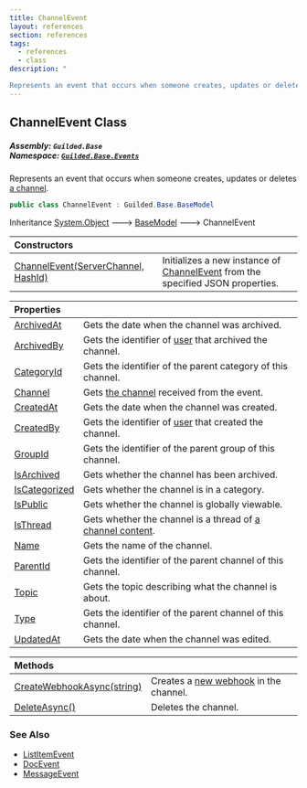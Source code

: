 ```yaml
---
title: ChannelEvent
layout: references
section: references
tags:
  - references
  - class
description: "

Represents an event that occurs when someone creates, updates or deletes [a channel](ServerChannel 'Guilded.Base.Servers.ServerChannel')."
---
```


## ChannelEvent Class
##### **Assembly:** `Guilded.Base`<br/>**Namespace:** [`Guilded.Base.Events`](Guilded.Base.Events 'Guilded.Base.Events')

Represents an event that occurs when someone creates, updates or deletes [a channel](ServerChannel 'Guilded.Base.Servers.ServerChannel').

```csharp
public class ChannelEvent : Guilded.Base.BaseModel
```

Inheritance [System.Object](https://docs.microsoft.com/en-us/dotnet/api/System.Object 'System.Object') &#129106; [BaseModel](BaseModel 'Guilded.Base.BaseModel') &#129106; ChannelEvent

| Constructors | |
| :--- | :--- |
| [ChannelEvent(ServerChannel, HashId)](ChannelEvent.ChannelEvent(ServerChannel,HashId) 'Guilded.Base.Events.ChannelEvent.ChannelEvent(Guilded.Base.Servers.ServerChannel, Guilded.Base.HashId)') | Initializes a new instance of [ChannelEvent](ChannelEvent 'Guilded.Base.Events.ChannelEvent') from the specified JSON properties. |

| Properties | |
| :--- | :--- |
| [ArchivedAt](ChannelEvent.ArchivedAt 'Guilded.Base.Events.ChannelEvent.ArchivedAt') | Gets the date when the channel was archived. |
| [ArchivedBy](ChannelEvent.ArchivedBy 'Guilded.Base.Events.ChannelEvent.ArchivedBy') | Gets the identifier of [user](User 'Guilded.Base.Users.User') that archived the channel. |
| [CategoryId](ChannelEvent.CategoryId 'Guilded.Base.Events.ChannelEvent.CategoryId') | Gets the identifier of the parent category of this channel. |
| [Channel](ChannelEvent.Channel 'Guilded.Base.Events.ChannelEvent.Channel') | Gets [the channel](ServerChannel 'Guilded.Base.Servers.ServerChannel') received from the event. |
| [CreatedAt](ChannelEvent.CreatedAt 'Guilded.Base.Events.ChannelEvent.CreatedAt') | Gets the date when the channel was created. |
| [CreatedBy](ChannelEvent.CreatedBy 'Guilded.Base.Events.ChannelEvent.CreatedBy') | Gets the identifier of [user](User 'Guilded.Base.Users.User') that created the channel. |
| [GroupId](ChannelEvent.GroupId 'Guilded.Base.Events.ChannelEvent.GroupId') | Gets the identifier of the parent group of this channel. |
| [IsArchived](ChannelEvent.IsArchived 'Guilded.Base.Events.ChannelEvent.IsArchived') | Gets whether the channel has been archived. |
| [IsCategorized](ChannelEvent.IsCategorized 'Guilded.Base.Events.ChannelEvent.IsCategorized') | Gets whether the channel is in a category. |
| [IsPublic](ChannelEvent.IsPublic 'Guilded.Base.Events.ChannelEvent.IsPublic') | Gets whether the channel is globally viewable. |
| [IsThread](ChannelEvent.IsThread 'Guilded.Base.Events.ChannelEvent.IsThread') | Gets whether the channel is a thread of [a channel content](ChannelContent_TId,TServer_ 'Guilded.Base.Content.ChannelContent<TId,TServer>'). |
| [Name](ChannelEvent.Name 'Guilded.Base.Events.ChannelEvent.Name') | Gets the name of the channel. |
| [ParentId](ChannelEvent.ParentId 'Guilded.Base.Events.ChannelEvent.ParentId') | Gets the identifier of the parent channel of this channel. |
| [Topic](ChannelEvent.Topic 'Guilded.Base.Events.ChannelEvent.Topic') | Gets the topic describing what the channel is about. |
| [Type](ChannelEvent.Type 'Guilded.Base.Events.ChannelEvent.Type') | Gets the identifier of the parent channel of this channel. |
| [UpdatedAt](ChannelEvent.UpdatedAt 'Guilded.Base.Events.ChannelEvent.UpdatedAt') | Gets the date when the channel was edited. |

| Methods | |
| :--- | :--- |
| [CreateWebhookAsync(string)](ChannelEvent.CreateWebhookAsync(string) 'Guilded.Base.Events.ChannelEvent.CreateWebhookAsync(string)') | Creates a [new webhook](Webhook 'Guilded.Base.Servers.Webhook') in the channel. |
| [DeleteAsync()](ChannelEvent.DeleteAsync() 'Guilded.Base.Events.ChannelEvent.DeleteAsync()') | Deletes the channel. |

### See Also
- [ListItemEvent](ListItemEvent 'Guilded.Base.Events.ListItemEvent')
- [DocEvent](DocEvent 'Guilded.Base.Events.DocEvent')
- [MessageEvent](MessageEvent 'Guilded.Base.Events.MessageEvent')